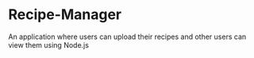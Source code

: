 # Recipe-Manager
An application where users can upload their recipes and other users can view them using Node.js
